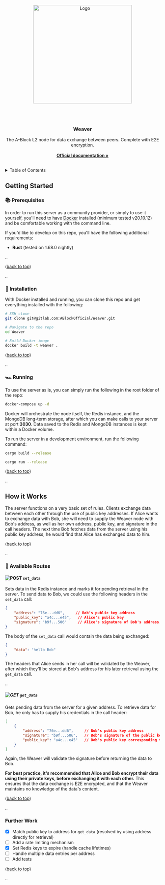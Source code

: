 <div id="top"></div>

<!-- PROJECT LOGO -->
<br />

<div align="center">
    <div style="height: 50px; width: 100%"></div>

  <a>
    <img src="https://github.com/ABlockOfficial/Weaver/blob/main/assets/hero.svg" alt="Logo" width="320px">
  </a>

  <div style="height: 50px; width: 100%"></div>

  <h3>Weaver</h3>

  <!-- <div>
  <img src="https://img.shields.io/github/actions/workflow/status/Zenotta/Intercom/codeql-analysis.yml?branch=main" alt="Pipeline Status" />
    <img src="https://img.shields.io/github/package-json/v/Zenotta/Intercom" />
  </div> -->

  <p align="center">
    The A-Block L2 node for data exchange between peers. Complete with E2E encryption.
    <br />
    <br />
    <a href="https://a-block.io"><strong>Official documentation »</strong></a>
    <br />
    <br />
  </p>
</div>

<!-- TABLE OF CONTENTS -->
<details>
  <summary>Table of Contents</summary>
  <ol>
    <li>
      <a href="#getting-started">Getting Started</a>
      <ul>
        <li><a href="#prerequisites">Prerequisites</a></li>
        <li><a href="#running-the-server">Running The Server</a></li>
        </ul>
    </li>
    <li>
      <a href="#how-it-works">How it Works</a>
      <ul>
        <li>
            <a href="#available-routes">Available Routes</a>
            <ul>
                <li><a href="#set_data">set_data</a></li>
                <li><a href="#get_data">get_data</a></li>
            </ul>
        </li>
        <li><a href="#further-work">Further Work</a></li>
        </ul>
    </li>
  </ol>
</details>

<!-- GETTING STARTED -->

## Getting Started

### 📚 Prerequisites

In order to run this server as a community provider, or simply to use it yourself, you'll need to have <a href="https://www.docker.com/products/docker-desktop/">Docker</a> installed (minimum tested v20.10.12) and be comfortable working with the command line. 

If you'd like to develop on this repo, you'll have the following additional requirements:

- **Rust** (tested on 1.68.0 nightly)

..

<p align="left">(<a href="#top">back to top</a>)</p>

..

### 🔧 Installation

With Docker installed and running, you can clone this repo and get everything installed with the following:

```sh
# SSH clone
git clone git@gitlab.com:ABlockOfficial/Weaver.git

# Navigate to the repo
cd Weaver

# Build Docker image
docker build -t weaver .
```

<p align="left">(<a href="#top">back to top</a>)</p>

..

### 🏎️ Running

To use the server as is, you can simply run the following in the root folder of the repo:

```sh
docker-compose up -d
```

Docker will orchestrate the node itself, the Redis instance, and the MongoDB long-term storage, after which you can make 
calls to your server at port **3030**. Data saved to the Redis and MongoDB instances is kept within a Docker volume.

To run the server in a development environment, run the following command:

```sh
cargo build --release

cargo run --release
```

<p align="left">(<a href="#top">back to top</a>)</p>

..

## How it Works

The server functions on a very basic set of rules. Clients exchange data between each other through the use of public key addresses. If Alice wants to exchange data with Bob, she will need to supply the Weaver node with Bob's address, as well as her own address, public key, and signature in the call headers. The next time Bob fetches data from the server using his public key address, he would find that Alice has exchanged data to him.

<p align="left">(<a href="#top">back to top</a>)</p>

..

### 🔌 Available Routes

#### **<img src="https://img.shields.io/badge/POST-07BEB8" alt="POST"/> `set_data`**
Sets data in the Redis instance and marks it for pending retrieval in the server. To send data to Bob, we could use the following headers in the `set_data` call:

```json
{
    "address": "76e...dd6",     // Bob's public key address
    "public_key": "a4c...e45",   // Alice's public key
    "signature": "b9f...506"     // Alice's signature of Bob's address, using his public key
}
```

The body of the `set_data` call would contain the data being exchanged:

```json
{
    "data": "hello Bob"
}
```

The headers that Alice sends in her call will be validated by the Weaver, after which they'll be stored at Bob's address for his later retrieval using the `get_data` call.

..

##### **<img src="https://img.shields.io/badge/GET-2176FF" alt="GET"/> `get_data`**
Gets pending data from the server for a given address. To retrieve data for Bob, he only has to supply his credentials in the call header:

```json
[
    {
        "address": "76e...dd6",     // Bob's public key address
        "signature": "b9f...506",   // Bob's signature of the public key
        "public_key": "a4c...e45"   // Bob's public key corresponding to his address
    }
]
```

Again, the Weaver will validate the signature before returning the data to Bob.

**For best practice, it's recommended that Alice and Bob encrypt their data using their private keys, before exchanging it with each other.** This ensures that the data exchange is E2E encrypted, and that the Weaver maintains no knowledge of the data's content.

<p align="left">(<a href="#top">back to top</a>)</p>

..

### Further Work

- [x] Match public key to address for `get_data` (resolved by using address directly for retrieval)
- [ ] Add a rate limiting mechanism
- [x] Set Redis keys to expire (handle cache lifetimes)
- [ ] Handle multiple data entries per address
- [ ] Add tests

<p align="left">(<a href="#top">back to top</a>)</p>

..

